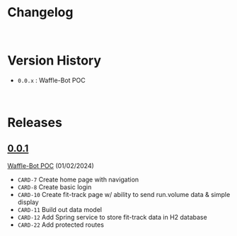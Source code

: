 # Changelog

<br>

# Version History
- `0.0.x` : Waffle-Bot POC

<br>

# Releases
<!-- @LatestFirst -->

## [0.0.1](https://github.com/cardinal-app/deployment/releases/tag/0.0.1)
[Waffle-Bot POC](https://jrsmiffy.atlassian.net/jira/software/projects/CARD/boards/5?selectedIssue=CARD-1) (01/02/2024)
- `CARD-7` Create home page with navigation
- `CARD-8` Create basic login 
- `CARD-10` Create fit-track page w/ ability to send run.volume data & simple display 
- `CARD-11` Build out data model 
- `CARD-12` Add Spring service to store fit-track data in H2 database 
- `CARD-22` Add protected routes 
